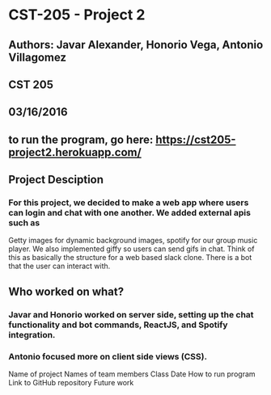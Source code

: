 # CST-205 - Project 2
## Authors: Javar Alexander, Honorio Vega, Antonio Villagomez
## CST 205
## 03/16/2016
## to run the program, go here: <a href="https://cst205-project2.herokuapp.com/">https://cst205-project2.herokuapp.com/</a>
## Project Desciption

### For this project, we decided to make a web app where users can login and chat with one another. We added external apis such as
Getty images for dynamic background images, spotify for our group music player. We also implemented giffy so users can send gifs in chat. 
Think of this as basically the structure for a web based slack clone. There is a bot that the user can interact with. 

## Who worked on what? 
### Javar and Honorio worked on server side, setting up the chat functionality and bot commands, ReactJS, and Spotify integration. 
### Antonio focused more on client side views (CSS). 


Name of project
Names of team members
Class
Date
How to run program
Link to GitHub repository
Future work
